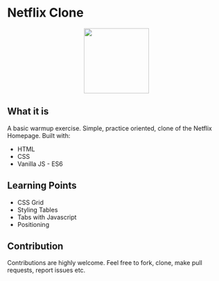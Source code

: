 # Netflix Clone



<div align="center" style="text-align:center; margin:auto;">
<img align="center" src="https://i.imgur.com/EgCvXyK.png" width="150"/>
</div>

## What it is

A basic warmup exercise. Simple, practice oriented, clone of the Netflix Homepage. Built with:

- HTML
- CSS
- Vanilla JS - ES6




## Learning Points

- CSS Grid
- Styling Tables
- Tabs with Javascript
- Positioning


> 

## Contribution

Contributions are highly welcome. Feel free to fork, clone, make pull requests, report issues etc.

